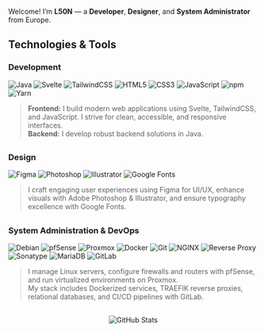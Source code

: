 Welcome! I’m **L50N** — a **Developer**, **Designer**, and **System Administrator** from Europe.

##

## Technologies & Tools

### Development
![Java](https://img.shields.io/badge/Java-1B1F23?style=for-the-badge&logo=openjdk&logoColor=58A6FF)
![Svelte](https://img.shields.io/badge/Svelte-1B1F23?style=for-the-badge&logo=svelte&logoColor=58A6FF)
![TailwindCSS](https://img.shields.io/badge/Tailwind_CSS-1B1F23?style=for-the-badge&logo=tailwind-css&logoColor=58A6FF)
![HTML5](https://img.shields.io/badge/HTML5-1B1F23?style=for-the-badge&logo=html5&logoColor=58A6FF)
![CSS3](https://img.shields.io/badge/CSS3-1B1F23?style=for-the-badge&logo=css3&logoColor=58A6FF)
![JavaScript](https://img.shields.io/badge/JavaScript-1B1F23?style=for-the-badge&logo=javascript&logoColor=58A6FF)
![npm](https://img.shields.io/badge/npm-1B1F23?style=for-the-badge&logo=npm&logoColor=58A6FF)
![Yarn](https://img.shields.io/badge/Yarn-1B1F23?style=for-the-badge&logo=yarn&logoColor=58A6FF)

> **Frontend:** I build modern web applications using Svelte, TailwindCSS, and JavaScript. I strive for clean, accessible, and responsive interfaces.  
> **Backend:** I develop robust backend solutions in Java.

##

### Design
![Figma](https://img.shields.io/badge/Figma-1B1F23?style=for-the-badge&logo=figma&logoColor=58A6FF)
![Photoshop](https://img.shields.io/badge/Photoshop-1B1F23?style=for-the-badge&logo=plotly&logoColor=58A6FF)
![Illustrator](https://img.shields.io/badge/Illustrator-1B1F23?style=for-the-badge&logo=plotly&logoColor=58A6FF)
![Google Fonts](https://img.shields.io/badge/Google_Fonts-1B1F23?style=for-the-badge&logo=google-fonts&logoColor=58A6FF)

> I craft engaging user experiences using Figma for UI/UX, enhance visuals with Adobe Photoshop & Illustrator, and ensure typography excellence with Google Fonts.

##

### System Administration & DevOps
![Debian](https://img.shields.io/badge/Debian-1B1F23?style=for-the-badge&logo=debian&logoColor=58A6FF)
![pfSense](https://img.shields.io/badge/pfSense-1B1F23?style=for-the-badge&logoColor=58A6FF&logo=fireship)
![Proxmox](https://img.shields.io/badge/Proxmox-1B1F23?style=for-the-badge&logo=proxmox&logoColor=58A6FF)
![Docker](https://img.shields.io/badge/Docker-1B1F23?style=for-the-badge&logo=docker&logoColor=58A6FF)
![Git](https://img.shields.io/badge/Git-1B1F23?style=for-the-badge&logo=git&logoColor=58A6FF)
![NGINX](https://img.shields.io/badge/NGINX-1B1F23?style=for-the-badge&logo=nginx&logoColor=58A6FF)
![Reverse Proxy](https://img.shields.io/badge/Reverse_Proxy-1B1F23?style=for-the-badge&logo=traefikproxy&logoColor=58A6FF)
![Sonatype](https://img.shields.io/badge/Sonatype-1B1F23?style=for-the-badge&logo=sonatype&logoColor=58A6FF)
![MariaDB](https://img.shields.io/badge/MariaDB-1B1F23?style=for-the-badge&logo=mariadb&logoColor=58A6FF)
![GitLab](https://img.shields.io/badge/GitLab-1B1F23?style=for-the-badge&logo=gitlab&logoColor=58A6FF)

> I manage Linux servers, configure firewalls and routers with pfSense, and run virtualized environments on Proxmox.  
> My stack includes Dockerized services, TRAEFIK reverse proxies, relational databases, and CI/CD pipelines with GitLab.

##

<div align="center">
  <img src="https://github-readme-stats.vercel.app/api?username=L50N&include_all_commits=true&count_private=true&show_icons=true&line_height=22&title_color=58A6FF&icon_color=58A6FF&text_color=58A6FF&bg_color=0D1117" alt="GitHub Stats" />
</div>
